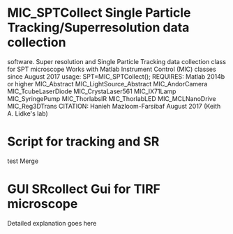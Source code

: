 # MIC_SPTCollect Single Particle Tracking/Superresolution data collection
software. Super resolution and Single Particle Tracking data collection
class for SPT microscope Works with Matlab Instrument Control (MIC)
classes since August 2017
usage: SPT=MIC_SPTCollect();
REQUIRES:
Matlab 2014b or higher MIC_Abstract MIC_LightSource_Abstract
MIC_AndorCamera MIC_TcubeLaserDiode MIC_CrystaLaser561 MIC_IX71Lamp
MIC_SyringePump MIC_ThorlabsIR MIC_ThorlabLED MIC_MCLNanoDrive
MIC_Reg3DTrans
CITATION:
Hanieh Mazloom-Farsibaf   August 2017 (Keith A. Lidke's lab)
# Script for tracking and SR
test Merge
# GUI SRcollect Gui for TIRF microscope
Detailed explanation goes here
